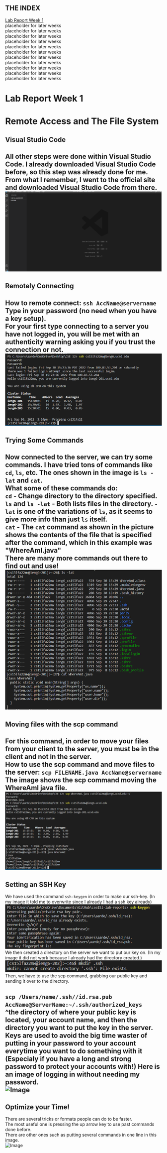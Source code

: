 
## THE INDEX ##

[Lab Report Week 1](https://github.com/ALDCLAB/cse15l-lab-reports/blob/main/lab_report_week1.md)  
placeholder for later weeks  
placeholder for later weeks  
placeholder for later weeks  
placeholder for later weeks  
placeholder for later weeks  
placeholder for later weeks  
placeholder for later weeks  
placeholder for later weeks  
placeholder for later weeks  
placeholder for later weeks  
placeholder for later weeks  


# Lab Report Week 1 #
# Remote Access and The File System #  
## Visual Studio Code ##  
All other steps were done within Visual Studio Code. I already downloaded Visual Studio Code before, so this step was already done for me. From what I remember, I went to the official site and downloaded Visual Studio Code from there.  
![Image](visualstudiocodelab.PNG)  
---  

## Remotely Connecting ##
How to remote connect: ```ssh AccName@servername```    
Type in your password (no need when you have a key setup).  
**For your first type connecting to a server you have not logged in, you will be met with an authenticity warning asking you if you trust the connection or not.**  
![Image](remoteconnectlab1.PNG)  
---  
## Trying Some Commands ##  
Now connected to the server, we can try some commands.
I have tried tons of commands like ```cd```, ```ls```, etc. The ones shown in the image is ```ls -lat``` and ```cat```.  
**What some of these commands do:**  
`cd` - Change directory to the directory specified.  
`ls` and `ls -lat` - Both lists files in the directory. `-lat` is one of the variations of `ls`, as it seems to give more info than just `ls` itself.  
`cat` - The `cat` command as shown in the picture shows the contents of the file that is specified after the command, which in this example was "WhereAmI.java"  
There are many more commands out there to find out and use!  
![Image](tryingcommandslab1clear.PNG)  
---  
## Moving files with the scp command ##
For this command, in order to move your files from your client to the server, you must be in the client and **not in the server.**  
How to use the scp command and move files to the server: ```scp FILENAME.java AccName@servername```  
The image shows the scp command moving the WhereAmI java file.  
![Image](movingfilestoserverlab1.PNG)
---  
## Setting an SSH Key ##  
We have used the command `ssh-keygen` in order to make our ssh-key. (In my image it told me to overwrite since I already I had a ssh key already)  
![Image](sshkeygenlab.PNG)  
We then created a directory on the server we want to put our key on. (In my image it did not work because I already had the directory created.)  
![Image](mkdirlab.PNG)  
Then, we have to use the scp command, grabbing our public key and sending it over to the directory.  

```scp /Users/name/.ssh//id.rsa.pub AccName@ServerName:~/.ssh/authorized_keys```  
^the directory of where your public key is located, your account name, and then the directory you want to put the key in the server.  
**Keys are used to avoid the big time waster of putting in your password to your account everytime you want to do something with it (Especialy if you have a long and strong password to protect your accounts with!)**
Here is an image of logging in without needing my password.  
![Image](withoutpasswordlogin.PNG)  
---  
## Optimize your Time! ##
There are several tricks or formats people can do to be faster.  
The most useful one is pressing the up arrow key to use past commands done before.  
There are other ones such as putting several commands in one line in this image.  
![Image](pleasantremotelab1.PNG)    

